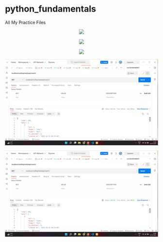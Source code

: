 # python_fundamentals
All My Practice Files
<p align="center">
 <img src="https://ibb.co/1fm3JwF" height="100px"></p>
<p align="center">
 <img src="https://ibb.co/b1mvdZQ" height="100px"></p>
<p align="center">
 <img src="https://ibb.co/zPkhdYP" height="100px"></p>
 
 
![alt text](https://github.com/ppsudipta/python_fundamentals/blob/master/coach.png?raw=true)

 ![alt text](https://github.com/ppsudipta/rooftop/blob/master/sc/coach.png?raw=true)



